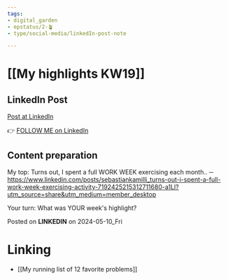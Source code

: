 ```yaml
---
tags: 
- digital_garden
- epstatus/2-🪴
- type/social-media/linkedIn-post-note

---
```

# [[My highlights KW19]]
## LinkedIn Post
[Post at LinkedIn]()
  

👉 [FOLLOW ME on LinkedIn](https://www.linkedin.com/comm/mynetwork/discovery-see-all?usecase=PEOPLE_FOLLOWS&followMember=sebastiankamilli)

## Content preparation



My top: Turns out, I spent a full WORK WEEK exercising each month.. ─ https://www.linkedin.com/posts/sebastiankamilli_turns-out-i-spent-a-full-work-week-exercising-activity-7192425215312711680-a1Ll?utm_source=share&utm_medium=member_desktop

Your turn: What was YOUR week's highlight?

Posted on **LINKEDIN** on 2024-05-10_Fri
# Linking
+ [[My running list of 12 favorite problems]]